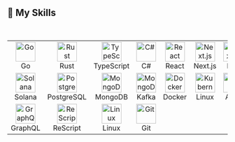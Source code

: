 ## 🚀 My Skills
<br />

<table align="center">
<tr>
  <td align="center" width="90">
      <img src="https://skillicons.dev/icons?i=go" width="45" height="45" alt="Go" />
      <br>Go
  </td>
  <td align="center" width="90">
      <img src="https://skillicons.dev/icons?i=rust" width="45" height="45" alt="Rust" />
      <br>Rust
  </td>
  <td align="center" width="90">
      <img src="https://skillicons.dev/icons?i=typescript" width="45" height="45" alt="TypeScript" />
      <br>TypeScript
  </td>
  <td align="center" width="90">
      <img src="https://skillicons.dev/icons?i=cs" width="45" height="45" alt="C#" />
      <br>C#
  </td>
  <td align="center" width="90">
      <img src="https://skillicons.dev/icons?i=react" width="45" height="45" alt="React" />
      <br>React
  </td>
  <td align="center" width="90">
      <img src="https://skillicons.dev/icons?i=nextjs" width="45" height="45" alt="Next.js" />
      <br>Next.js
  </td>
  <td align="center" width="90">
      <img src="https://skillicons.dev/icons?i=bun" width="45" height="45" alt="Next.js" />
      <br>Bun
  </td>
</tr>
<tr>
  <td align="center" width="90">
      <img src="https://skillicons.dev/icons?i=solana" width="45" height="45" alt="Solana" />
      <br>Solana
  </td>
  <td align="center" width="90">
      <img src="https://skillicons.dev/icons?i=postgres" width="45" height="45" alt="PostgreSQL" />
      <br>PostgreSQL
  </td>
  <td align="center" width="90">
      <img src="https://skillicons.dev/icons?i=mongodb" width="45" height="45" alt="MongoDB" />
      <br>MongoDB
  </td>
  <td align="center" width="90">
      <img src="https://skillicons.dev/icons?i=kafka" width="45" height="45" alt="MongoDB" />
      <br>Kafka
  </td>
  <td align="center" width="90">
      <img src="https://skillicons.dev/icons?i=docker" width="45" height="45" alt="Docker" />
      <br>Docker
  </td>
  <td align="center" width="90">
      <img src="https://skillicons.dev/icons?i=linux" width="45" height="45" alt="Kubernetes" />
      <br>Linux
  </td>
  <td align="center" width="90">
      <img src="https://skillicons.dev/icons?i=aws" width="45" height="45" alt="AWS" />
      <br>AWS
  </td>
</tr>
<tr>
  <td align="center" width="90">
      <img src="https://skillicons.dev/icons?i=graphql" width="45" height="45" alt="GraphQL" />
      <br>GraphQL
  </td>
  <td align="center" width="90">
      <img src="https://skillicons.dev/icons?i=ocaml" width="45" height="45" alt="ReScript" />
      <br>ReScript
  </td>
  <td align="center" width="90">
      <img src="https://skillicons.dev/icons?i=linux" width="45" height="45" alt="Linux" />
      <br>Linux
  </td>
  <td align="center" width="90">
      <img src="https://skillicons.dev/icons?i=git" width="45" height="45" alt="Git" />
      <br>Git
  </
